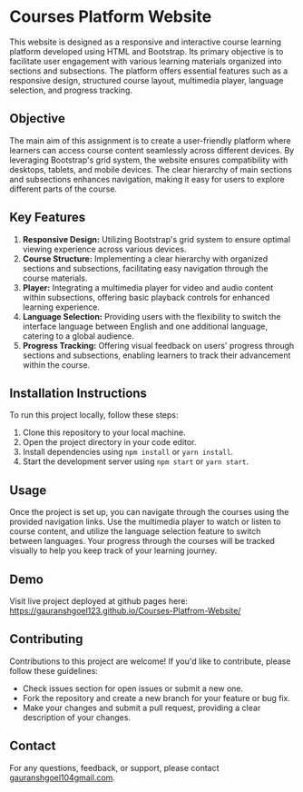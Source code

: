# Courses Platform Website

This website is designed as a responsive and interactive course learning platform developed using HTML and Bootstrap. Its primary objective is to facilitate user engagement with various learning materials organized into sections and subsections. The platform offers essential features such as a responsive design, structured course layout, multimedia player, language selection, and progress tracking.

## Objective
The main aim of this assignment is to create a user-friendly platform where learners can access course content seamlessly across different devices. By leveraging Bootstrap's grid system, the website ensures compatibility with desktops, tablets, and mobile devices. The clear hierarchy of main sections and subsections enhances navigation, making it easy for users to explore different parts of the course.

## Key Features
1. **Responsive Design:** Utilizing Bootstrap's grid system to ensure optimal viewing experience across various devices.
2. **Course Structure:** Implementing a clear hierarchy with organized sections and subsections, facilitating easy navigation through the course materials.
3. **Player:** Integrating a multimedia player for video and audio content within subsections, offering basic playback controls for enhanced learning experience.
4. **Language Selection:** Providing users with the flexibility to switch the interface language between English and one additional language, catering to a global audience.
5. **Progress Tracking:** Offering visual feedback on users' progress through sections and subsections, enabling learners to track their advancement within the course.

## Installation Instructions
To run this project locally, follow these steps:
1. Clone this repository to your local machine.
2. Open the project directory in your code editor.
3. Install dependencies using `npm install` or `yarn install`.
4. Start the development server using `npm start` or `yarn start`.

## Usage
Once the project is set up, you can navigate through the courses using the provided navigation links. Use the multimedia player to watch or listen to course content, and utilize the language selection feature to switch between languages. Your progress through the courses will be tracked visually to help you keep track of your learning journey.

## Demo
Visit live project deployed at github pages here: https://gauranshgoel123.github.io/Courses-Platfrom-Website/

## Contributing
Contributions to this project are welcome! If you'd like to contribute, please follow these guidelines:
- Check issues section for open issues or submit a new one.
- Fork the repository and create a new branch for your feature or bug fix.
- Make your changes and submit a pull request, providing a clear description of your changes.


## Contact
For any questions, feedback, or support, please contact [gauranshgoel104gmail.com](mailto:gauranshgoel04@gmail.com).

